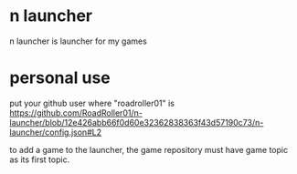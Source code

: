 # n launcher
n launcher is launcher for my games

# personal use
put your github user where "roadroller01" is 
https://github.com/RoadRoller01/n-launcher/blob/12e426abb66f0d60e32362838363f43d57190c73/n-launcher/config.json#L2

to add a game to the launcher, the game repository must have game topic as its first topic.

